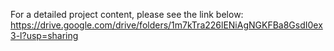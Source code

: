 For a detailed project content, please see the link below:
https://drive.google.com/drive/folders/1m7kTra226lENiAgNGKFBa8GsdI0ex3-l?usp=sharing
